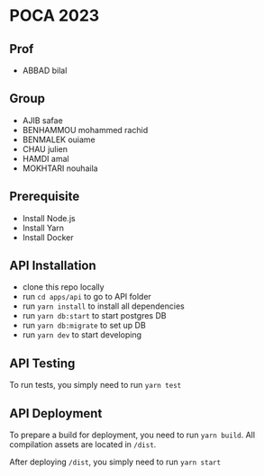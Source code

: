 # POCA 2023
## Prof

- ABBAD bilal

## Group

- AJIB safae
- BENHAMMOU mohammed rachid
- BENMALEK ouiame
- CHAU julien
- HAMDI amal 
- MOKHTARI nouhaila

## Prerequisite

- Install Node.js
- Install Yarn
- Install Docker

## API Installation

- clone this repo locally
- run `cd apps/api` to go to API folder
- run `yarn install` to install all dependencies
- run `yarn db:start` to start postgres DB
- run `yarn db:migrate` to set up DB
- run `yarn dev` to start developing

## API Testing

To run tests, you simply need to run `yarn test`

## API Deployment

To prepare a build for deployment, you need to run `yarn build`.
All compilation assets are located in `/dist`.

After deploying `/dist`, you simply need to run `yarn start`